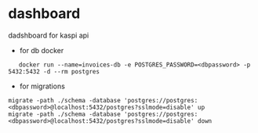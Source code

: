 # dashboard
dadshboard for kaspi api

- for db docker
````
   docker run --name=invoices-db -e POSTGRES_PASSWORD=<dbpassword> -p 5432:5432 -d --rm postgres

````

- for migrations
````
migrate -path ./schema -database 'postgres://postgres:<dbpassword>@localhost:5432/postgres?sslmode=disable' up
migrate -path ./schema -database 'postgres://postgres:<dbpassword>@localhost:5432/postgres?sslmode=disable' down
````

